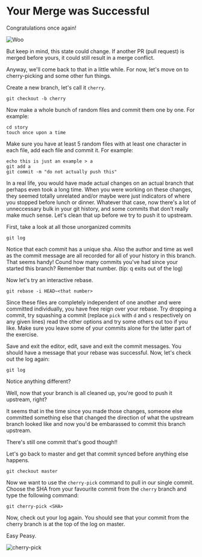 # Your Merge was Successful

Congratulations once again!

![Woo](https://media.giphy.com/media/TdfyKrN7HGTIY/giphy.gif)

But keep in mind, this state could change. If another PR (pull request) is
merged before yours, it could still result in a merge conflict.

Anyway, we'll come back to that in a little while.
For now, let's move on to cherry-picking and some other fun things.

Create a new branch, let's call it `cherry`.

```
git checkout -b cherry
```

Now make a whole bunch of random files and commit them one by one.
For example:

```
cd story
touch once upon a time
```

Make sure you have at least 5 random files with at least one character in each file, add each file and commit it.
For example:

```
echo this is just an example > a
git add a
git commit -m "do not actually push this"
```

In a real life, you would have made actual changes on an actual branch that perhaps even took a long time. When you were working on these changes, they seemed totally unrelated and/or maybe were just indicators of where you stopped before lunch or dinner. Whatever that case, now there's a lot of unneccessary bulk in your git history, and some commits that don't really make much sense. Let's clean that up before we try to push it to upstream.

First, take a look at all those unorganized commits

```
git log
```
Notice that each commit has a unique sha. Also the author and time as well as the commit message are all
recorded for all of your history in this branch. That seems handy! Cound how
many commits you've had since your started this branch? Remember that number. (tip: q exits out of
the log)

Now let's try an interactive rebase.

```
git rebase -i HEAD~<that number>
```

Since these files are completely independent of one another and were committed
individually, you have free reign over your rebase. Try dropping a commit, try
squashing a commit (replace `pick` with `d` and `s` respectively on any given
lines) read the other options and try some others out too if you like. Make
sure you leave some of your commits alone for the latter part of the exercise.

Save and exit the editor, edit, save and exit the commit messages.
You should have a message that your rebase was successful. Now, let's check out
the log again:

```
git log
```

Notice anything different?

Well, now that your branch is all cleaned up, you're good to push it upstream,
right?

It seems that in the time since you made those changes, someone else committed
something else that changed the direction of what the upstream branch looked
like and now you'd be embarassed to commit this branch upstream.

There's still one commit that's good though!!

Let's go back to master and get that commit synced before anything else
happens.

```
git checkout master
```

Now we want to use the `cherry-pick` command to pull in our single commit.
Choose the SHA from your favourite commit from the `cherry` branch and type the
following command:

```
git cherry-pick <SHA>
```

Now, check out your log again. You should see that your commit from the cherry
branch is at the top of the log on master.

Easy Peasy.

![cherry-pick](https://media.giphy.com/media/Gj8qB0PsQgBuE/giphy.gif)


